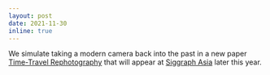 ```yaml
---
layout: post
date: 2021-11-30
inline: true
---
```


We simulate taking a modern camera back into the past in a new paper <a href="https://time-travel-rephotography.github.io" target="_blank">Time-Travel Rephotography</a> that will appear at <a href="https://sa2021.siggraph.org/en/" target="_blank">Siggraph Asia</a> later this year.